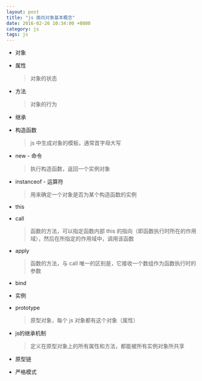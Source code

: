 ```yaml
---
layout: post
title: "js 面向对象基本概念"
date: 2016-02-26 10:34:00 +0800
category: js
tags: js
---
```


* 对象
* 属性

    > 对象的状态

* 方法

    > 对象的行为

* 继承
* 构造函数

    > js 中生成对象的模板，通常首字母大写

* new - 命令

    > 执行构造函数，返回一个实例对象

* instanceof - 运算符

    > 用来确定一个对象是否为某个构造函数的实例

* this
* call

    > 函数的方法，可以指定函数内部 this 的指向（即函数执行时所在的作用域），然后在所指定的作用域中，调用该函数
    
* apply

    > 函数的方法，与 call 唯一的区别是，它接收一个数组作为函数执行时的参数
    
* bind
* 实例
* prototype

    > 原型对象，每个 js 对象都有这个对象（属性）
    
* js的继承机制

    > 定义在原型对象上的所有属性和方法，都能被所有实例对象所共享
    
* 原型链
* 严格模式

